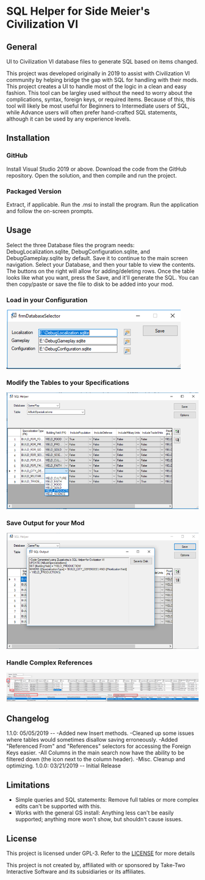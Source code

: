# SQL Helper for Side Meier's Civilization VI
## General
UI to Civilization VI database files to generate SQL based on items changed.

This project was developed originally in 2019 to assist with Civilization VI community by helping bridge the gap with SQL for handling with their mods. This project creates a UI to handle most of the logic in a clean and easy fashion.
This tool can be largley used without the need to worry about the complications, syntax, foreign keys, or required items. Because of this, this tool will likely be most useful for Beginners to Intermediate users of SQL, while Advance users will often prefer hand-crafted SQL statements, although it can be used by any experience levels.

## Installation
### GitHub
Install Visual Studio 2019 or above. Download the code from the GitHub repository. Open the solution, and then compile and run the project.

### Packaged Version
Extract, if applicable. Run the .msi to install the program. Run the application and follow the on-screen prompts. 

## Usage
Select the three Database files the program needs: DebugLocalization.sqlite, DebugConfiguration.sqlite, and DebugGameplay.sqlite by default. Save it to continue to the main screen navigation. Select your Database, and then your table to view the contents. The buttons on the right will allow for adding/deleting rows.
Once the table looks like what you want, press the Save, and it'll generate the SQL. You can then copy/paste or save the file to disk to be added into your mod.

### Load in your Configuration
![Load](./SQLHelper_Civ/Resources/load.png)

### Modify the Tables to your Specifications
![Modify](./SQLHelper_Civ/Resources/modify.png)

### Save Output for your Mod
![Save](./SQLHelper_Civ/Resources/save.png)

### Handle Complex References
![References](./SQLHelper_Civ/Resources/references.png)

## Changelog
1.1.0: 05/05/2019 -- 
	-Added new Insert methods.
	-Cleaned up some issues where tables would sometimes disallow saving erroneously. 
	-Added "Referenced From" and "References" selectors for accessing the Foreign Keys easier.
	-All Columns in the main search now have the ability to be filtered down (the icon next to the column header).
	-Misc. Cleanup and optimizing. 
1.0.0: 03/21/2019 -- Initial Release

## Limitations
* Simple queries and SQL statements: Remove full tables or more complex edits can't be supported with this. 
* Works with the general GS install: Anything less can't be easily supported; anything more won't show, but shouldn't cause issues.

## License
This project is licensed under GPL-3. Refer to the [LICENSE](./LICENSE) for more details

This project is not created by, affiliated with or sponsored by Take-Two Interactive Software and its subsidiaries or its affiliates.